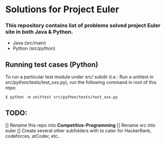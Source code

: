 # Solutions for Project Euler
### This repository contains list of problems solved project Euler site in both Java & Python.

* Java (src/main)
* Python (src/python)


## Running test cases (Python)
To run a particular test module under *src/* subdir (i.e.: Run a unittest in src/python/tests/test_xxx.py), run the following command in root of this repo:
```
$ python -m unittest src/python/tests/test_xxx.py
```

## TODO:
[] Rename this repo into **Competitive-Programming**
[] Rename src into euler
[] Create several other subfolders with to cater for HackerRank, codeforces, atCoder, etc..
